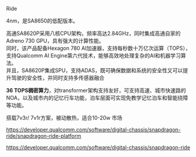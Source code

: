 Ride

4nm，是SA8650的低配版本。


高通SA8620P采用八核CPU架构，频率高达2.84GHz，同时集成高通自家的Adreno 730 GPU，具有强大的计算性能。   
同时，该产品配备Hexagon 780 AI加速器，支持每秒数十万亿次运算（TOPS），支持Qualcomm AI Engine第六代技术，能够高效地处理复杂的AI和机器学习算法。  
并且，SA8620P集成SPU，支持ADAS，既可确保数据和系统的安全性又可以提升驾驶的安全性，并同时支持多传感器融合  

**36 TOPS稠密算力**，对transformer架构支持友好，可支持高速、城市快速路的NOA，以及城市内的记忆行车功能，泊车层面可实现免教学记忆泊车和智能绕障等功能。   

搭载7v3r/ 7v1r方案，被动散热，适合10-20w 市场    

https://developer.qualcomm.com/software/digital-chassis/snapdragon-ride/snapdragon-ride-platform

https://developer.qualcomm.com/software/digital-chassis/snapdragon-ride    
